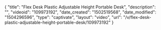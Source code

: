 {
    "title": "Flex Desk Plastic Adjustable Height Portable Desk",
    "description": "",
    "videoid": "109973192",
    "date_created": "1502519568",
    "date_modified": "1504296596",
    "type": "captivate",
    "layout": "video",
    "url": "\/v\/flex-desk-plastic-adjustable-height-portable-desk\/109973192"
}